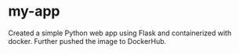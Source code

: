 # my-app
Created a simple Python web app using Flask and containerized with docker. 
Further pushed the image to DockerHub.